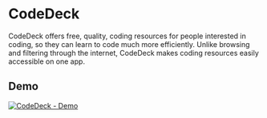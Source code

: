 # CodeDeck
CodeDeck offers free, quality, coding resources for people interested in coding, so they can learn to code much more efficiently. Unlike browsing 
and filtering through the internet, CodeDeck makes coding resources easily accessible on one app.

## Demo
[![CodeDeck - Demo](https://user-images.githubusercontent.com/79026921/188041198-e00bafe1-49f9-4ad1-972e-fa0c364c1904.png)](https://youtu.be/tZsyQV9BDIM)

